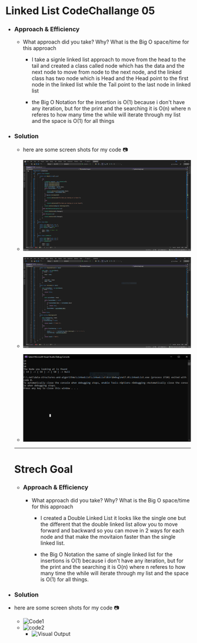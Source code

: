 # Linked List CodeChallange 05

- ### Approach & Efficiency

    - What approach did you take? Why? What is the Big O space/time for this approach

        - I take a signle linked list approach to move from the head to the tail and created a class called node which has the data and 
        the next node to move from node to the next node, and the linked class has two node which is Head and the Head point to the first node in the linked list
        while the Tail point to the last node in linked list

        - the Big O Notation for the insertion is O(1) because i don't have any iteration, but for the print and the searching it is O(n) where n
        referes to how many time the while will iterate through my list and the space is O(1) for all things

- ### Solution

    - here are some screen shots for my code :camera:

    - ![Code1](./1.PNG)
    - ![code2](./Capture.PNG) 
    - ![Visual Output](./Code.PNG)

    --- 

  # Strech Goal 

  - ### Approach & Efficiency


      -  What approach did you take? Why? What is the Big O space/time for this approach
          - I created a Double Linked List it looks like the single one but the different that the double linked list allow you to 
          move forward and backward so you can move in 2 ways for each node and that make the movitaion faster than the single linked list.

         - the Big O Notation the same of single linked list   for the insertions is O(1) because i don't have any iteration, but for the print and the searching it is O(n) where n
        referes to how many time the while will iterate through my list and the space is O(1) for all things.
       

- ### Solution 
- here are some screen shots for my code :camera:
    - ![Code1](./dbcod1.PNG)
    - ![code2](./dbcode2.PNG) 
        - ![Visual Output](./output.PNG)